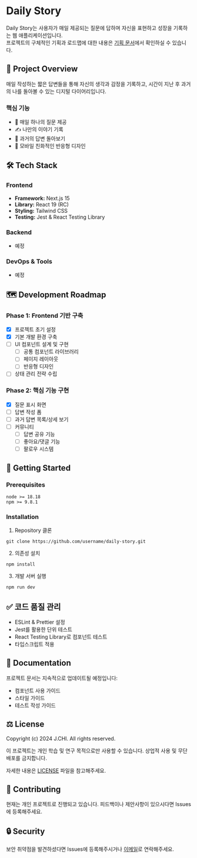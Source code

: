 # Daily Story

Daily Story는 사용자가 매일 제공되는 질문에 답하며 자신을 표현하고 성장을 기록하는 웹 애플리케이션입니다.  
프로젝트의 구체적인 기획과 로드맵에 대한 내용은 <a href="https://quirky-kick-0ca.notion.site/Project-Daily-Story-13cfd988fe5a80699d84d6d87126f736?pvs=74" target="_blank">기획 문서</a>에서 확인하실 수 있습니다.

## 🎯 Project Overview

매일 작성하는 짧은 답변들을 통해 자신의 생각과 감정을 기록하고, 시간이 지난 후 과거의 나를 돌아볼 수 있는 디지털 다이어리입니다.

### 핵심 기능

- 📝 매일 하나의 질문 제공
- ✍️ 나만의 이야기 기록
- 🔄 과거의 답변 돌아보기
- 📱 모바일 친화적인 반응형 디자인

## 🛠 Tech Stack

### Frontend

- **Framework:** Next.js 15
- **Library:** React 19 (RC)
- **Styling:** Tailwind CSS
- **Testing:** Jest & React Testing Library

### Backend

- 예정

### DevOps & Tools

- 예정

## 🗺 Development Roadmap

### Phase 1: Frontend 기반 구축

- [x] 프로젝트 초기 설정
- [x] 기본 개발 환경 구축
- [ ] UI 컴포넌트 설계 및 구현
  - [ ] 공통 컴포넌트 라이브러리
  - [ ] 페이지 레이아웃
  - [ ] 반응형 디자인
- [ ] 상태 관리 전략 수립

### Phase 2: 핵심 기능 구현

- [x] 질문 표시 화면
- [ ] 답변 작성 폼
- [ ] 과거 답변 목록/상세 보기
- [ ] 커뮤니티
  - [ ] 답변 공유 기능
  - [ ] 좋아요/댓글 기능
  - [ ] 팔로우 시스템

## 🚀 Getting Started

### Prerequisites

```shell
node >= 18.18
npm >= 9.8.1
```

### Installation

1. Repository 클론

```shell
git clone https://github.com/username/daily-story.git
```

2. 의존성 설치

```shell
npm install
```

3. 개발 서버 실행

```shell
npm run dev
```

## ✅ 코드 품질 관리

- ESLint & Prettier 설정
- Jest를 활용한 단위 테스트
- React Testing Library로 컴포넌트 테스트
- 타입스크립트 적용

## 📝 Documentation

프로젝트 문서는 지속적으로 업데이트될 예정입니다:

- 컴포넌트 사용 가이드
- 스타일 가이드
- 테스트 작성 가이드

## ⚖️ License

Copyright (c) 2024 J.CHI. All rights reserved.

이 프로젝트는 개인 학습 및 연구 목적으로만 사용할 수 있습니다.
상업적 사용 및 무단 배포를 금지합니다.

자세한 내용은 [LICENSE](./LICENSE) 파일을 참고해주세요.

## 🤝 Contributing

현재는 개인 프로젝트로 진행되고 있습니다.
피드백이나 제안사항이 있으시다면 Issues에 등록해주세요.

## 🔒 Security

보안 취약점을 발견하셨다면 Issues에 등록해주시거나 [이메일](mailto:jungheeyov@gmail.com)로 연락해주세요.
